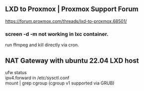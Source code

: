 ## LXD to Proxmox | Proxmox Support Forum
https://forum.proxmox.com/threads/lxd-to-proxmox.68501/ 
### screen -d -m not working in lxc container. 
run ffmpeg and kill directly via cron.
## NAT Gateway with ubuntu 22.04 LXD host
ufw status <br>
ipv4.forward in /etc/sysctl.conf <br>
mount | grep cgroup (cgroup v1 supported via GRUB)